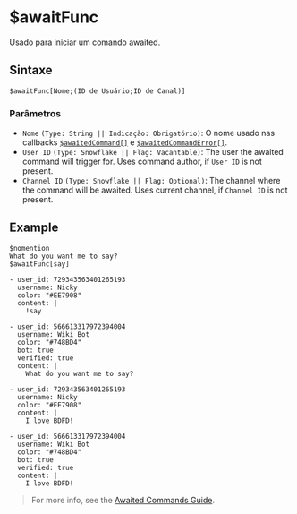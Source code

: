 # $awaitFunc
Usado para iniciar um comando awaited.
## Sintaxe 
```
$awaitFunc[Nome;(ID de Usuário;ID de Canal)]
```

### Parâmetros 
- `Nome` `(Type: String || Indicação: Obrigatório)`: O nome usado nas callbacks [`$awaitedCommand[]`](../callbacks/awaitedCommand.md) e [`$awaitedCommandError[]`](../callbacks/awaitedCommandError.md).
- `User ID` `(Type: Snowflake || Flag: Vacantable)`: The user the awaited command will trigger for. Uses command author, if `User ID` is not present.
- `Channel ID` `(Type: Snowflake || Flag: Optional)`: The channel where the command will be awaited. Uses current channel, if `Channel ID` is not present.

## Example
```
$nomention
What do you want me to say?
$awaitFunc[say]
```
``` discord yaml
- user_id: 729343563401265193
  username: Nicky
  color: "#EE7908"
  content: |
    !say

- user_id: 566613317972394004
  username: Wiki Bot
  color: "#748BD4"
  bot: true
  verified: true
  content: |
    What do you want me to say?

- user_id: 729343563401265193
  username: Nicky
  color: "#EE7908"
  content: |
    I love BDFD!

- user_id: 566613317972394004
  username: Wiki Bot
  color: "#748BD4"
  bot: true
  verified: true
  content: |
    I love BDFD!
```


> For more info, see the [Awaited Commands Guide](../guides/general/awaitedCommands.md).
